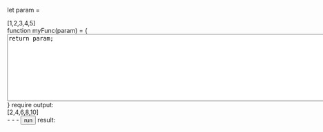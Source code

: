 <script src="./a.js"></script>

let param =
<div id="param">[1,2,3,4,5]</div>  
function myFunc(param) = {  
<textarea id='func' rows="10" cols="100">
return param;
</textarea>
}  
require output:  
<div id='require'>[2,4,6,8,10]</div>
- - -  
<button id='run' onclick='onRunClick()'>run</button>  
result:  
<div id='result' width='400' height='100'></div>
<div id='resultmsg' style='font-weight:bold'></div>
